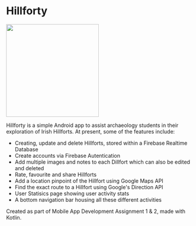 # Hillforty

<img src="https://i.imgur.com/9AWYOKL.png" width="250">


Hillforty is a simple Android app to assist archaeology students in their exploration of Irish Hillforts.
At present, some of the features include:
- Creating, update and delete Hillforts, stored within a Firebase Realtime Database
- Create accounts via Firebase Autentication
- Add multiple images and notes to each Dillfort which can also be edited and deleted
- Rate, favourite and share Hillforts
- Add a location pinpoint of the Hillfort using Google Maps API
- Find the exact route to a Hillfort using Google's Direction API
- User Statisics page showing user activity stats
- A bottom navigation bar housing all these different activities

Created as part of Mobile App Development Assignment 1 & 2, made with Kotlin.

